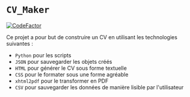 # `CV_Maker`

[![CodeFactor](https://www.codefactor.io/repository/github/louisjustintallot/cv_maker/badge/master)](https://www.codefactor.io/repository/github/louisjustintallot/cv_maker/overview/master)

Ce projet a pour but de construire un CV en utilisant les technologies suivantes :
- `Python` pour les scripts
- `JSON` pour sauvegarder les objets créés
- `HTML` pour générer le CV sous forme textuelle
- `CSS` pour le formater sous une forme agréable
- `xhtml2pdf` pour le transformer en PDF
- `CSV` pour sauvegarder les données de manière lisible par l'utilisateur
